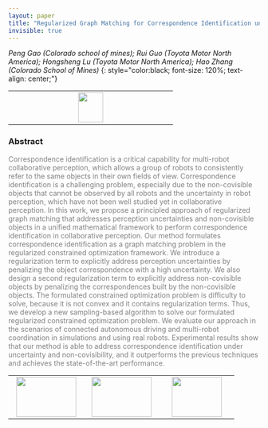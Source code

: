 ```yaml
---
layout: paper
title: "Regularized Graph Matching for Correspondence Identification under Uncertainty in Collaborative Perception"
invisible: true
---
```

*Peng Gao (Colorado school of mines); Rui Guo (Toyota Motor North America); Hongsheng Lu (Toyota Motor North America); Hao Zhang (Colorado School of Mines)*
{: style="color:black; font-size: 120%; text-align: center;"}

<table width="20%"> <tr>
<td style="width: 20%; text-align: center;"><a href="http://www.roboticsproceedings.org/rss16/p012.pdf"><img src="{{ site.baseurl }}/images/paper_link.png"
width = "50"  height = "60"/> </a> </td>

</tr></table>

### Abstract
<html><p style="color:gray; font-size: 100%; text-align: justified;">
Correspondence identification is a critical capability for multi-robot collaborative perception, which allows a group of robots to consistently refer to the same objects in their own fields of view. Correspondence identification is a challenging problem, especially due to the non-covisible objects that cannot be observed by all robots and the uncertainty in robot perception, which have not been well studied yet in collaborative perception. In this work, we propose a principled approach of regularized graph matching that addresses perception uncertainties and non-covisible objects in a unified mathematical framework to perform correspondence identification in collaborative perception. Our method formulates correspondence identification as a graph matching problem in the regularized constrained optimization framework. We introduce a regularization term to explicitly address perception uncertainties by penalizing the object correspondence with a high uncertainty. We also design a second  regularization term to explicitly address non-covisible objects by penalizing the correspondences built by the non-covisible objects. The formulated constrained optimization problem is difficulty to solve, because it is not convex and it contains regularization terms. Thus, we develop a new sampling-based algorithm to solve our formulated regularized constrained optimization problem. We evaluate our approach in the scenarios of connected autonomous driving and multi-robot coordination in simulations and using real robots. Experimental results show that our method is able to address correspondence identification under uncertainty and non-covisibility, and it outperforms the previous techniques and achieves the state-of-the-art performance.
</p></html>

<table width="100%"><tr><td style="width: 30%; text-align: center;"><a href="{{ site.baseurl }}/program/papers/11"> <img src="{{ site.baseurl }}/images/previous_icon.png" width = "120"  height = "80"/> </a> </td>

<td style="width: 30%; text-align: center;"><a href="{{ site.baseurl }}/program/papers"> <img src="{{ site.baseurl }}/images/overview_icon.png" width = "120"  height = "80"/> </a> </td> 

<td style="width: 30%; text-align: center;"><a href="{{ site.baseurl }}/program/papers/13"> <img src="{{ site.baseurl }}/images/next_icon.png" width = "100"  height = "80"/> </a> </td> 

</tr></table>


